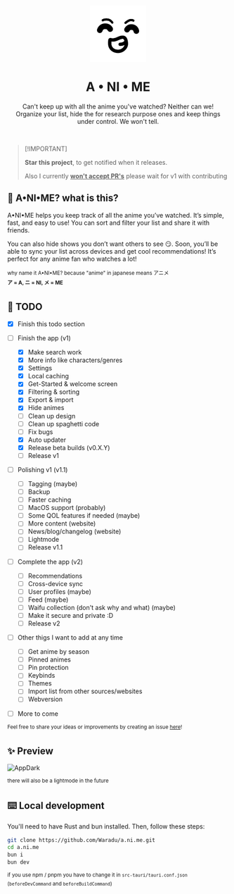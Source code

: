 <div align="center">
  <img align="center" width="128px" src="public/icon.png" />
  <h1 align="center">A • NI • ME</h1>

   Can't keep up with all the anime you've watched? Neither can we! <br>
   Organize your list, hide the for research purpose ones and keep things under control. We won't tell. 
</div>

<br>

> \[!IMPORTANT]
>
> **Star this project**, to get notified when it releases.
> 
> Also I currently **<ins>won't accept PR's</ins>** please wait for v1 with contributing

## 🤨 A•NI•ME? what is this?

A•NI•ME helps you keep track of all the anime you’ve watched. It’s simple, fast, and easy to use! You can sort and filter your list and share it with friends.

You can also hide shows you don’t want others to see 😏. Soon, you’ll be able to sync your list across devices and get cool recommendations! It’s perfect for any anime fan who watches a lot!

<sup>why name it A•NI•ME? because "anime" in japanese means アニメ</sup><br>
<sup><b>ア = A, ニ = NI, メ = ME</b></sup>

## 📝 TODO

- [x] Finish this todo section

- [ ] Finish the app (v1)
  - [x] Make search work
  - [x] More info like characters/genres
  - [X] Settings
  - [X] Local caching 
  - [X] Get-Started & welcome screen
  - [X] Filtering & sorting
  - [X] Export & import
  - [X] Hide animes
  - [ ] Clean up design
  - [ ] Clean up spaghetti code
  - [ ] Fix bugs
  - [x] Auto updater
  - [x] Release beta builds (v0.X.Y)
  - [ ] Release v1

- [ ] Polishing v1 (v1.1)
  - [ ] Tagging (maybe)
  - [ ] Backup
  - [ ] Faster caching
  - [ ] MacOS support (probably)
  - [ ] Some QOL features if needed (maybe)
  - [ ] More content (website)
  - [ ] News/blog/changelog (website)
  - [ ] Lightmode
  - [ ] Release v1.1

- [ ] Complete the app (v2)
  - [ ] Recommendations
  - [ ] Cross-device sync
  - [ ] User profiles (maybe)
  - [ ] Feed (maybe)
  - [ ] Waifu collection (don't ask why and what) (maybe)
  - [ ] Make it secure and private :D
  - [ ] Release v2

- [ ] Other thigs I want to add at any time
  - [ ] Get anime by season
  - [ ] Pinned animes
  - [ ] Pin protection
  - [ ] Keybinds
  - [ ] Themes
  - [ ] Import list from other sources/websites
  - [ ] Webversion

- [ ] More to come

<sup>Feel free to share your ideas or improvements by creating an issue [here](https://github.com/Waradu/a.ni.me/issues)!</sup>

## ✨ Preview

<img width="800" alt="AppDark" src="https://github.com/user-attachments/assets/68a4c54e-7546-4bac-bf92-bb8eb51c828d">

<sup>there will also be a lightmode in the future</sup>

## ⌨️ Local development

You'll need to have Rust and bun installed. Then, follow these steps:

```zsh
git clone https://github.com/Waradu/a.ni.me.git
cd a.ni.me
bun i
bun dev
```

<sup>if you use npm / pnpm you have to change it in `src-tauri/tauri.conf.json` (`beforeDevCommand` and `beforeBuildCommand`)</sup>
